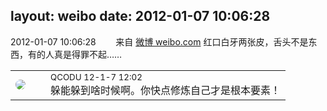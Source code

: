 layout: weibo
date: 2012-01-07 10:06:28
---
<meta name="referrer" content="no-referrer" />

2012-01-07 10:06:28  &nbsp;&nbsp;&nbsp;&nbsp;&nbsp;&nbsp; 来自 <a href="http://weibo.com/" rel="nofollow">微博 weibo.com</a>
红口白牙两张皮，舌头不是东西，有的人真是得罪不起…… ​​​

<table style="width: 100%;">
  <tr>
    <td style="width: 40px;"><img style="border-radius:50%" src="https://tvax1.sinaimg.cn/crop.0.0.512.512.50/6b69631dly8g0l3egwcbcj20e80e8dfu.jpg?KID=imgbed,tva&Expires=1624466439&ssig=e%2Bj%2FGcBICW"></td>
    <td colspan="2"><small>QCODU 12-1-7 12:02</small><br/>躲能躲到啥时候啊。你快点修炼自己才是根本要素！</td>
  </tr>
</table>
